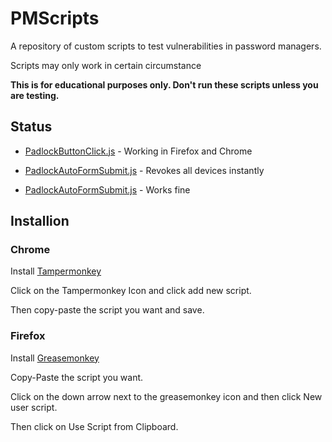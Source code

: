 # PMScripts

A repository of custom scripts to test vulnerabilities in password managers.

Scripts may only work in certain circumstance

**This is for educational purposes only. Don't run these scripts unless you are testing.**

## Status

- [PadlockButtonClick.js](../master/PadlockButtonClick.js) - Working in Firefox and Chrome

- [PadlockAutoFormSubmit.js](../master/PadlockAutoFormSubmit.js) - Revokes all devices instantly

- [PadlockAutoFormSubmit.js](../master/PadlockAutoFormSubmit.js) - Works fine

## Installion

### Chrome

Install [Tampermonkey](https://chrome.google.com/webstore/detail/dhdgffkkebhmkfjojejmpbldmpobfkfo)

Click on the Tampermonkey Icon and click add new script.

Then copy-paste the script you want and save.

### Firefox

Install [Greasemonkey](https://addons.mozilla.org/firefox/downloads/latest/greasemonkey/addon-748-latest.xpi?src=dp-btn-primary)

Copy-Paste the script you want.

Click on the down arrow next to the greasemonkey icon and then click New 
user script.

Then click on Use Script from Clipboard.
